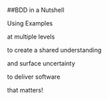 ##BDD in a Nutshell

<p class="fragment highlight-red">Using Examples</p>
<p class="fragment highlight-red">at multiple levels</p>
<p class="fragment highlight-red">to create a shared understanding</p>
<p class="fragment highlight-red">and surface uncertainty</p>
<p class="fragment highlight-red">to deliver software</p>
<p class="fragment highlight-red">that matters!</p>

